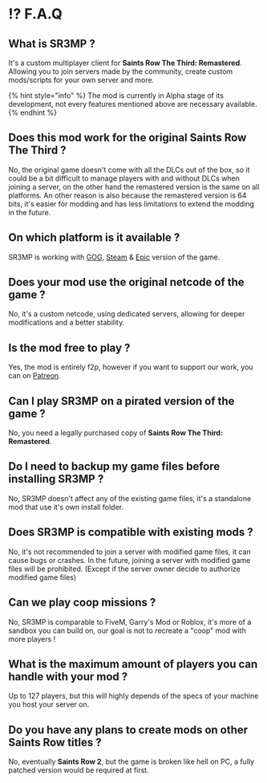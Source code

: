 # ⁉️ F.A.Q

## What is SR3MP ?

It's a custom multiplayer client for **Saints Row The Third: Remastered**. Allowing you to join servers made by the community, create custom mods/scripts for your own server and more.

{% hint style="info" %}
The mod is currently in Alpha stage of its development, not every features mentioned above are necessary available.
{% endhint %}

## Does this mod work for the original **Saints Row The Third** ?

No, the original game doesn't come with all the DLCs out of the box, so it could be a bit difficult to manage players with and without DLCs when joining a server, on the other hand the remastered version is the same on all platforms. An other reason is also because the remastered version is 64 bits, it's easier for modding and has less limitations to extend the modding in the future.

## On which platform is it available ?

SR3MP is working with [GOG](https://www.gog.com/en/game/saints\_row\_the\_third\_remastered), [Steam](https://store.steampowered.com/app/978300/Saints\_Row\_The\_Third\_Remastered/) & [Epic](https://store.epicgames.com/en-US/p/saints-row-the-third-remastered) version of the game.

## Does your mod use the original netcode of the game ?

No, it's a custom netcode, using dedicated servers, allowing for deeper modifications and a better stability.

## Is the mod free to play ?

Yes, the mod is entirely f2p, however if you want to support our work, you can on [Patreon](https://www.patreon.com/SR3MP).

## Can I play SR3MP on a pirated version of the game ?

No, you need a legally purchased copy of **Saints Row The Third: Remastered**.

## Do I need to backup my game files before installing SR3MP ?

No, SR3MP doesn't affect any of the existing game files, it's a standalone mod that use it's own install folder.

## Does SR3MP is compatible with existing mods ?

No, it's not recommended to join a server with modified game files, it can cause bugs or crashes. In the future, joining a server with modified game files will be prohibited. (Except if the server owner decide to authorize modified game files)

## Can we play coop missions ?

No, SR3MP is comparable to FiveM, Garry's Mod or Roblox, it's more of a sandbox you can build on, our goal is not to recreate a "coop" mod with more players !

## What is the maximum amount of players you can handle with your mod ?

Up to 127 players, but this will highly depends of the specs of your machine you host your server on.

## Do you have any plans to create mods on other Saints Row titles ?

No, eventually **Saints Row 2**, but the game is broken like hell on PC, a fully patched version would be required at first.

